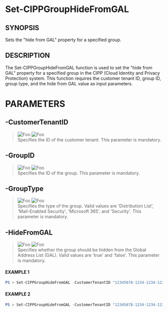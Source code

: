 # Set-CIPPGroupHideFromGAL
## SYNOPSIS
Sets the "hide from GAL" property for a specified group.
## DESCRIPTION
The Set-CIPPGroupHideFromGAL function is used to set the "hide from GAL" property for a specified group in the CIPP (Cloud Identity and Privacy Protection) system. This function requires the customer tenant ID, group ID, group type, and the hide from GAL value as input parameters.
# PARAMETERS

## **-CustomerTenantID**
> ![Foo](https://img.shields.io/badge/Type-String-Blue?) ![Foo](https://img.shields.io/badge/Mandatory-TRUE-Red?) \
Specifies the ID of the customer tenant. This parameter is mandatory.

  ## **-GroupID**
> ![Foo](https://img.shields.io/badge/Type-Guid-Blue?) ![Foo](https://img.shields.io/badge/Mandatory-TRUE-Red?) \
Specifies the ID of the group. This parameter is mandatory.

  ## **-GroupType**
> ![Foo](https://img.shields.io/badge/Type-String-Blue?) ![Foo](https://img.shields.io/badge/Mandatory-TRUE-Red?) \
Specifies the type of the group. Valid values are 'Distribution List', 'Mail-Enabled Security', 'Microsoft 365', and 'Security'. This parameter is mandatory.

  ## **-HideFromGAL**
> ![Foo](https://img.shields.io/badge/Type-String-Blue?) ![Foo](https://img.shields.io/badge/Mandatory-TRUE-Red?) \
Specifies whether the group should be hidden from the Global Address List (GAL). Valid values are 'true' and 'false'. This parameter is mandatory.

 #### EXAMPLE 1
```powershell
PS > Set-CIPPGroupHideFromGAL -CustomerTenantID "12345678-1234-1234-1234-1234567890AB" -GroupID "98765432-4321-4321-4321-0987654321BA" -GroupType "Distribution List" -HideFromGAL "true"
```
 #### EXAMPLE 2
```powershell
PS > Set-CIPPGroupHideFromGAL -CustomerTenantID "12345678-1234-1234-1234-1234567890AB" -GroupID "98765432-4321-4321-4321-0987654321BA" -GroupType "Security" -HideFromGAL "false"
```


